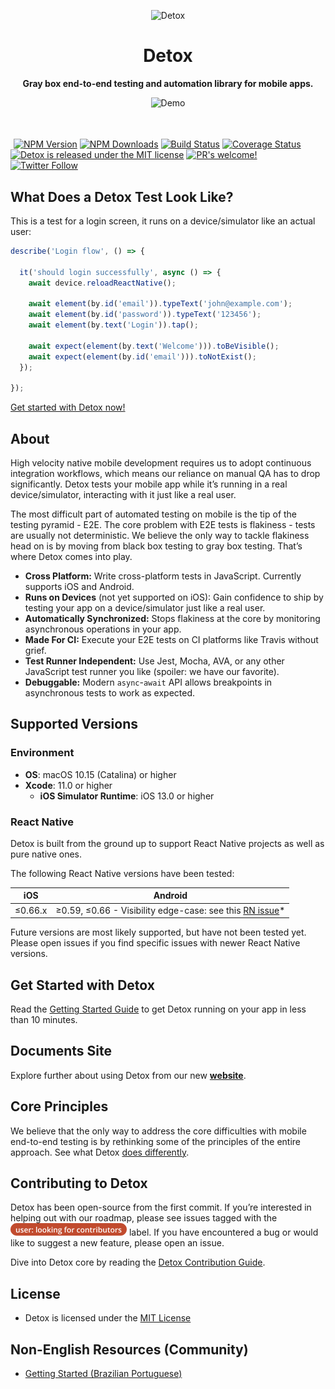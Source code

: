 <!-- markdownlint-configure-file { "first-line-heading": 0 } -->

<p align="center">
  <img alt="Detox" width=380 src="https://raw.githubusercontent.com/wix/Detox/master/docs/img/DetoxLogo.png"/>
</p>
<h1 align="center">
  Detox
</h1>
<p align="center">
<b>Gray box end-to-end testing and automation library for mobile apps.</b>
</p>
<p align="center">
<img alt="Demo" src="http://i.imgur.com/eoaDEYp.gif"/>
</p>
<h1></h1>

<img src="https://user-images.githubusercontent.com/1962469/89655670-1c235c80-d8d3-11ea-9320-0f865767ef5d.png" alt="" height=24 width=1> [![NPM Version](https://img.shields.io/npm/v/detox.svg?style=flat)](https://www.npmjs.com/package/detox) [![NPM Downloads](https://img.shields.io/npm/dm/detox.svg?style=flat)](https://www.npmjs.com/package/detox) [![Build Status](https://img.shields.io/jenkins/s/http/jenkins-oss.wixpress.com:8080/job/multi-detox-master.svg)](https://jenkins-oss.wixpress.com/job/multi-detox-master/) [![Coverage Status](https://coveralls.io/repos/github/wix/Detox/badge.svg?branch=master)](https://coveralls.io/github/wix/Detox?branch=master) [![Detox is released under the MIT license](https://img.shields.io/badge/license-MIT-blue.svg)](LICENSE) [![PR's welcome!](https://img.shields.io/badge/PRs-welcome-brightgreen.svg)](https://wix.github.io/docs/contributing) [![Twitter Follow](https://img.shields.io/twitter/follow/detoxe2e?label=Follow\&style=social)](https://twitter.com/detoxe2e)

## What Does a Detox Test Look Like?

This is a test for a login screen, it runs on a device/simulator like an actual user:

```js
describe('Login flow', () => {
    
  it('should login successfully', async () => {
    await device.reloadReactNative();
    
    await element(by.id('email')).typeText('john@example.com');
    await element(by.id('password')).typeText('123456');
    await element(by.text('Login')).tap();
      
    await expect(element(by.text('Welcome'))).toBeVisible();
    await expect(element(by.id('email'))).toNotExist();
  });
  
});
```

[Get started with Detox now!](https://wix.github.io/Detox/docs/introduction/getting-started)

## About

High velocity native mobile development requires us to adopt continuous integration workflows, which means our reliance on manual QA has to drop significantly. Detox tests your mobile app while it’s running in a real device/simulator, interacting with it just like a real user.

The most difficult part of automated testing on mobile is the tip of the testing pyramid - E2E. The core problem with E2E tests is flakiness - tests are usually not deterministic. We believe the only way to tackle flakiness head on is by moving from black box testing to gray box testing. That’s where Detox comes into play.

- **Cross Platform:** Write cross-platform tests in JavaScript. Currently supports iOS and Android.
- **Runs on Devices** (not yet supported on iOS): Gain confidence to ship by testing your app on a device/simulator just like a real user.
- **Automatically Synchronized:** Stops flakiness at the core by monitoring asynchronous operations in your app.
- **Made For CI:** Execute your E2E tests on CI platforms like Travis without grief.
- **Test Runner Independent:** Use Jest, Mocha, AVA, or any other JavaScript test runner you like (spoiler: we have our favorite).
- **Debuggable:** Modern `async`-`await` API allows breakpoints in asynchronous tests to work as expected.

## Supported Versions

### Environment

- **OS**: macOS 10.15 (Catalina) or higher
- **Xcode**: 11.0 or higher
  - **iOS Simulator Runtime**: iOS 13.0 or higher

### React Native

Detox is built from the ground up to support React Native projects as well as pure native ones.

The following React Native versions have been tested:

| iOS     | Android                                                                                                           |
|---------|-------------------------------------------------------------------------------------------------------------------|
| ≤0.66.x | ≥0.59, ≤0.66 - Visibility edge-case: see this [RN issue](https://github.com/facebook/react-native/issues/23870)\* |

Future versions are most likely supported, but have not been tested yet. Please open issues if you find specific issues with newer React Native versions.

## Get Started with Detox

Read the [Getting Started Guide](https://wix.github.io/Detox/docs/introduction/getting-started) to get Detox running on your app in less than 10 minutes.

## Documents Site

Explore further about using Detox from our new **[website](https://wix.github.io/Detox/)**.

## Core Principles

We believe that the only way to address the core difficulties with mobile end-to-end testing is by rethinking some of the  principles of the entire approach. See what Detox [does differently](https://wix.github.io/Detox/docs/introduction/design-principles).

## Contributing to Detox

Detox has been open-source from the first commit. If you’re interested in helping out with our roadmap, please see issues tagged with the [<img src="docs/img/github-label-contributors.png">](https://github.com/wix/Detox/labels/user%3A%20looking%20for%20contributors) label. If you have encountered a bug or would like to suggest a new feature, please open an issue.

Dive into Detox core by reading the [Detox Contribution Guide](https://wix.github.io/Detox/docs/contributing).

## License

- Detox is licensed under the [MIT License](LICENSE)

## Non-English Resources (Community)

- [Getting Started (Brazilian Portuguese)](https://medium.com/quia-digital/iniciando-com-detox-framework-1-4-ce31ad7ae812)
